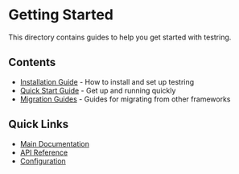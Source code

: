 # Getting Started

This directory contains guides to help you get started with testring.

## Contents

- [Installation Guide](installation.md) - How to install and set up testring
- [Quick Start Guide](quick-start.md) - Get up and running quickly
- [Migration Guides](migration-guides/README.md) - Guides for migrating from other frameworks

## Quick Links

- [Main Documentation](../README.md)
- [API Reference](../api/.md)
- [Configuration](../configuration/.md) 